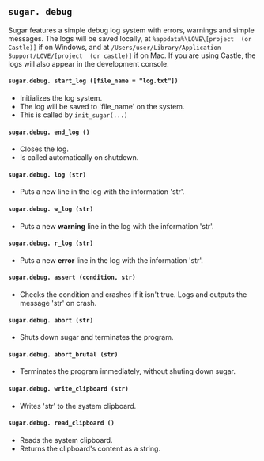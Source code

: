 ## `sugar. debug`
Sugar features a simple debug log system with errors, warnings and simple messages.
The logs will be saved locally, at `%appdata%\LOVE\[project  (or Castle)]` if on Windows, and at `/Users/user/Library/Application Support/LOVE/[project  (or castle)]` if on Mac.
If you are using Castle, the logs will also appear in the development console.

#### `sugar.debug. start_log ([file_name = "log.txt"])`
- Initializes the log system.
- The log will be saved to 'file_name' on the system.
- This is called by `init_sugar(...)`

#### `sugar.debug. end_log ()`
- Closes the log.
- Is called automatically on shutdown.

#### `sugar.debug. log (str)`
- Puts a new line in the log with the information 'str'.

#### `sugar.debug. w_log (str)`
- Puts a new **warning** line in the log with the information 'str'.

#### `sugar.debug. r_log (str)`
- Puts a new **error** line in the log with the information 'str'.

#### `sugar.debug. assert (condition, str)`
- Checks the condition and crashes if it isn't true. Logs and outputs the message 'str' on crash.

#### `sugar.debug. abort (str)`
- Shuts down sugar and terminates the program.

#### `sugar.debug. abort_brutal (str)`
- Terminates the program immediately, without shuting down sugar.

#### `sugar.debug. write_clipboard (str)`
- Writes 'str' to the system clipboard.

#### `sugar.debug. read_clipboard ()`
- Reads the system clipboard.
- Returns the clipboard's content as a string.
